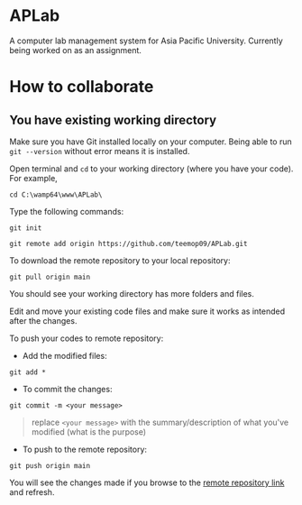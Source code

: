 # APLab
A computer lab management system for Asia Pacific University. Currently being worked on as an assignment.

# How to collaborate
## You have existing working directory
Make sure you have Git installed locally on your computer.
Being able to run `git --version` without error means it is installed.

Open terminal and `cd` to your working directory (where you have your code). For example, 
```
cd C:\wamp64\www\APLab\
```

Type the following commands:
```
git init

git remote add origin https://github.com/teemop09/APLab.git
```

To download the remote repository to your local repository:
```
git pull origin main
```

You should see your working directory has more folders and files.

Edit and move your existing code files and make sure it works as intended after the changes.

To push your codes to remote repository:

- Add the modified files:
```
git add *
```

- To commit the changes: 
```
git commit -m <your message>
```
> replace `<your message>` with the summary/description of what you've modified (what is the purpose)

- To push to the remote repository:
```
git push origin main
```

You will see the changes made if you browse to the [remote repository link](https://github.com/teemop09/APLab) and refresh.
